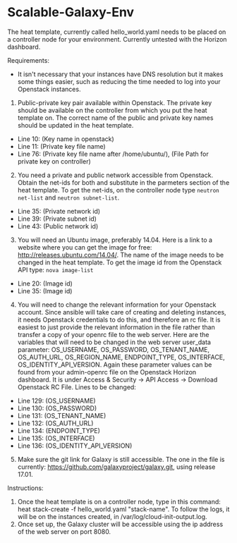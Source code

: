 # Scalable-Galaxy-Env

The heat template, currently called hello_world.yaml needs to be placed on a controller node for your environment. Currently untested with the Horizon dashboard.

Requirements:
* It isn't necessary that your instances have DNS resolution but it makes some things easier, such as reducing the time needed to log into your Openstack instances.
1. Public-private key pair available within Openstack. The private key should be available on the controller from which you put the heat template on. The correct name of the public and private key names should be updated in the heat template.
* Line 10: (Key name in openstack)
* Line 11: (Private key file name)
* Line 76: (Private key file name after /home/ubuntu/), (File Path for private key on controller)

2. You need a private and public network accessible from Openstack. Obtain the net-ids for both and substitute in the parmeters section of the heat template. To get the net-ids, on the controller node type `neutron net-list` and `neutron subnet-list`.
* Line 35: (Private network id)
* Line 39: (Private subnet id)
* Line 43: (Public network id)

3. You will need an Ubuntu image, preferably 14.04. Here is a link to a website where you can get the image for free: http://releases.ubuntu.com/14.04/. The name of the image needs to be changed in the heat template. To get the image id from the Openstack API type: `nova image-list`
* Line 20: (Image id)
* Line 35: (Image id)

4. You will need to change the relevant information for your Openstack account. Since ansible will take care of creating and deleting instances, it needs Openstack credentials to do this, and therefore an rc file. It is easiest to just provide the relevant information in the file rather than transfer a copy of your openrc file to the web server. Here are the variables that will need to be changed in the web server user_data parameter: OS_USERNAME, OS_PASSWORD, OS_TENANT_NAME, OS_AUTH_URL, OS_REGION_NAME, ENDPOINT_TYPE, OS_INTERFACE, OS_IDENTITY_API_VERSION. Again these parameter values can be found from your admin-openrc file on the Openstack Horizon dashboard. It is under Access & Security -> API Access -> Download Openstack RC File. Lines to be changed:
* Line 129: (OS_USERNAME)
* Line 130: (OS_PASSWORD)
* Line 131: (OS_TENANT_NAME)
* Line 132: (OS_AUTH_URL)
* Line 134: (ENDPOINT_TYPE)
* Line 135: (OS_INTERFACE)
* Line 136: (OS_IDENTITY_API_VERSION)

5. Make sure the git link for Galaxy is still accessible. The one in the file is currently: https://github.com/galaxyproject/galaxy.git, using release 17.01.

Instructions:
1. Once the heat template is on a controller node, type in this command: heat stack-create -f hello_world.yaml "stack-name". To follow the logs, it will be on the instances created, in /var/log/cloud-init-output.log.
2. Once set up, the Galaxy cluster will be accessible using the ip address of the web server on port 8080.
